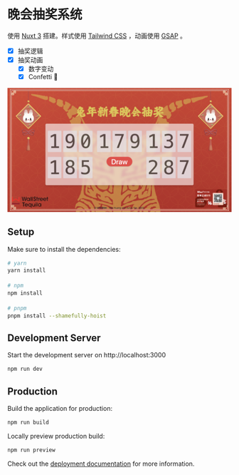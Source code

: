 # 晚会抽奖系统

使用 [Nuxt 3](https://nuxt.com/) 搭建。样式使用 [Tailwind CSS](https://tailwindcss.com/) ，动画使用 [GSAP](https://greensock.com/) 。

- [x] 抽奖逻辑
- [x] 抽奖动画
  - [x] 数字变动
  - [x] Confetti 🎉

![Screenshot](screenshot.png)

## Setup

Make sure to install the dependencies:

```bash
# yarn
yarn install

# npm
npm install

# pnpm
pnpm install --shamefully-hoist
```

## Development Server

Start the development server on http://localhost:3000

```bash
npm run dev
```

## Production

Build the application for production:

```bash
npm run build
```

Locally preview production build:

```bash
npm run preview
```

Check out the [deployment documentation](https://nuxt.com/docs/getting-started/deployment) for more information.
